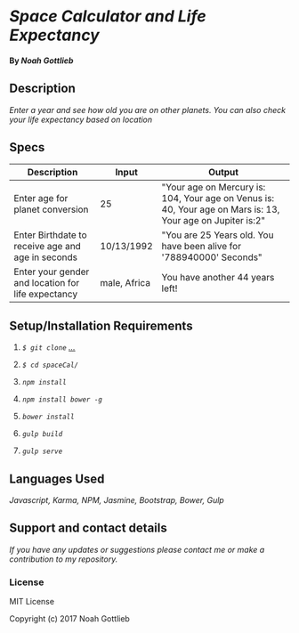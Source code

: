 # _Space Calculator and Life Expectancy_

#### By _Noah Gottlieb_

## Description

_Enter a year and see how old you are on other planets. You can also check your life expectancy based on location_

## Specs

| Description                        | Input       | Output                                |
|------------------------------------|-------------|---------------------------------------|
| Enter age for planet conversion                          | 25          | "Your age on Mercury is: 104, Your age on Venus is: 40, Your age on Mars is: 13, Your age on Jupiter is:2" |
|Enter Birthdate to receive age and age in seconds |10/13/1992 | "You are 25 Years old. You have been alive for '788940000' Seconds"     |  
| Enter your gender and location for life expectancy| male, Africa          |  You have another 44 years left!|


## Setup/Installation Requirements

1. _`$ git clone` [...](...)_

2. _`$ cd spaceCal/`_

3. _`npm install`_

4. _`npm install bower -g`_

5. _`bower install`_

6. _`gulp build`_

7. _`gulp serve`_

## Languages Used
_Javascript, Karma, NPM, Jasmine, Bootstrap, Bower, Gulp_
## Support and contact details

_If you have any updates or suggestions please contact me or make a contribution to my repository._

### License

MIT License

Copyright (c) 2017 Noah Gottlieb
